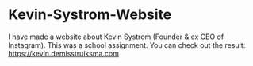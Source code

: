 # Kevin-Systrom-Website
I have made a website about Kevin Systrom (Founder &amp; ex CEO of Instagram). This was a school assignment. You can check out the result: https://kevin.demisstruiksma.com
